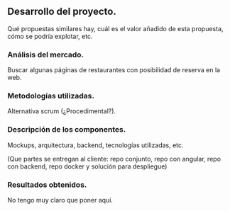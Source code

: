 ## Desarrollo del proyecto.

Qué propuestas similares hay, cuál es el valor añadido de esta propuesta, cómo se podría explotar, etc.

### Análisis del mercado.

Buscar algunas páginas de restaurantes con posibilidad de reserva en la web.

### Metodologías utilizadas.

Alternativa scrum (¿Procedimental?).

### Descripción de los componentes.

Mockups, arquitectura, backend, tecnologías utilizadas, etc.

(Que partes se entregan al cliente: repo conjunto, repo con angular, repo con backend, repo docker y solución para despliegue)

### Resultados obtenidos.

No tengo muy claro que poner aquí.
